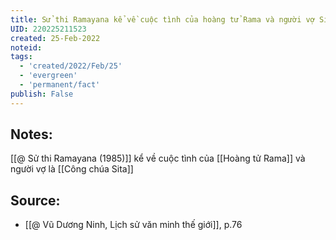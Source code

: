 ```yaml
---
title: Sử thi Ramayana kể về cuộc tình của hoàng tử Rama và người vợ Sita
UID: 220225211523
created: 25-Feb-2022
noteid:
tags:
  - 'created/2022/Feb/25'
  - 'evergreen'
  - 'permanent/fact'
publish: False
---
```

## Notes:
[[@ Sử thi Ramayana (1985)]] kể về cuộc tình của [[Hoàng tử Rama]] và người vợ là [[Công chúa Sita]]

## Source:
- [[@ Vũ Dương Ninh, Lịch sử văn minh thế giới]], p.76




